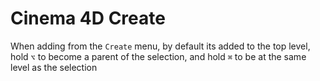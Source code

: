 # Cinema 4D Create

When adding from the `Create` menu, by default its added to the top level, hold `⌥` to become a parent of the selection, and hold `⌘` to be at the same level as the selection
